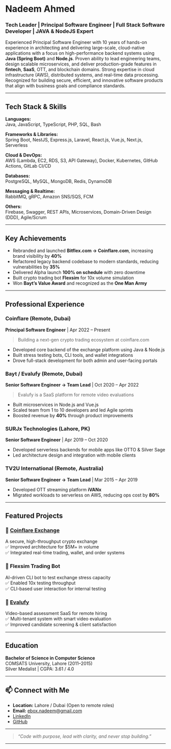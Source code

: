 # Nadeem Ahmed

### Tech Leader | Principal Software Engineer | Full Stack Software Developer | JAVA & NodeJS Expert 

Experienced Principal Software Engineer with 10 years of hands-on experience in architecting and delivering large-scale, cloud-native applications
with a focus on high-performance backend systems using **Java (Spring Boot)** and **Node.js**. Proven ability to lead engineering teams, design scalable
microservices, and deliver production-grade features in **fintech**, **SaaS**, OTT, and blockchain domains. Strong expertise in cloud infrastructure (AWS),
distributed systems, and real-time data processing. Recognized for building secure, efficient, and innovative software products that align with
business goals and compliance standards.

---
## Tech Stack & Skills
**Languages:**  
Java, JavaScript, TypeScript, PHP, SQL, Bash

**Frameworks & Libraries:**  
Spring Boot, NestJS, Express.js, Laravel, React.js, Vue.js, Next.js, Serverless

**Cloud & DevOps:**  
AWS (Lambda, EC2, RDS, S3, API Gateway), Docker, Kubernetes, GitHub Actions, GitLab CI/CD

**Databases:**  
PostgreSQL, MySQL, MongoDB, Redis, DynamoDB

**Messaging & Realtime:**  
RabbitMQ, gRPC, Amazon SNS/SQS, FCM

**Others:**  
Firebase, Swagger, REST APIs, Microservices, Domain-Driven Design (DDD), Agile/Scrum

---

## Key Achievements

- Rebranded and launched **Bitflex.com → Coinflare.com**, increasing brand visibility by **40%**
- Refactored legacy backend codebase to modern standards, reducing vulnerabilities by **35%**
- Delivered Alpha launch **100% on schedule** with zero downtime
- Built crypto trading bot **Flexsim** for 10x volume simulation
- Won **Bayt’s Value Award** and recognized as the **One Man Army**

---

## Professional Experience

### Coinflare (Remote, Dubai)  
**Principal Software Engineer** | Apr 2022 – Present  
> Building a next-gen crypto trading ecosystem at coinflare.com

- Developed core backend of the exchange platform using Java & Node.js
- Built stress testing bots, CLI tools, and wallet integrations
- Drove full-stack development for both admin and user-facing portals

### Bayt / Evalufy (Remote, Dubai)  
**Senior Software Engineer → Team Lead** | Oct 2020 – Apr 2022  
> Evalufy is a SaaS platform for remote video evaluations

- Built microservices in Node.js and Vue.js
- Scaled team from 1 to 10 developers and led Agile sprints
- Boosted revenue by **40%** through product improvements

### SURJx Technologies (Lahore, PK)  
**Senior Software Engineer** | Apr 2019 – Oct 2020  

- Developed serverless backends for mobile apps like OTTO & Silver Sage
- Led architecture design and integration with mobile clients

### TV2U International (Remote, Australia)  
**Senior Software Engineer → Team Lead** | Mar 2015 – Apr 2019  

- Developed OTT streaming platform **iVANx**
- Migrated workloads to serverless on AWS, reducing ops cost by **80%**

---

## Featured Projects

### 🔗 [Coinflare Exchange](https://www.coinflare.com)  
A secure, high-throughput crypto exchange  
✅ Improved architecture for $5M+ in volume  
✅ Integrated real-time trading, wallet, and order systems

### 🔗 Flexsim Trading Bot  
AI-driven CLI bot to test exchange stress capacity  
✅ Enabled 10x testing throughput  
✅ CLI-based user interaction for internal testing

### 🔗 [Evalufy](https://www.evalufy.com)  
Video-based assessment SaaS for remote hiring  
✅ Multi-tenant system with smart video evaluation  
✅ Improved candidate screening & client satisfaction

---

## Education

**Bachelor of Science in Computer Science**  
COMSATS University, Lahore (2011–2015)  
Silver Medalist | CGPA: 3.61 / 4.0

---

## 📫 Connect with Me

- **Location:** Lahore / Dubai (Open to remote roles)
- **Email:** ebox.nadeem@gmail.com
- [LinkedIn](https://www.linkedin.com/in/nad33mahm3d)
- [GitHub](https://github.com/nad33mahm3d)

---

> _“Code with purpose, lead with clarity, and never stop building.”_

---
